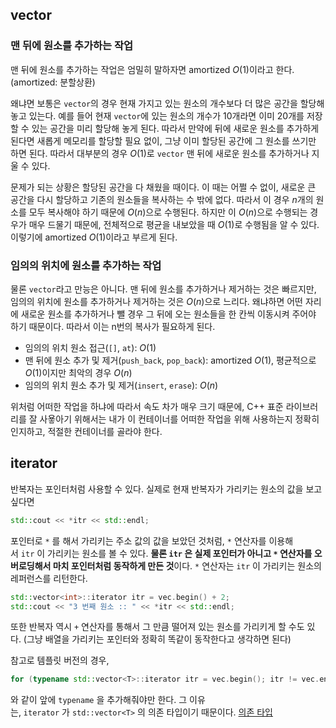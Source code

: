 
## vector

### 맨 뒤에 원소를 추가하는 작업
맨 뒤에 원소를 추가하는 작업은 엄밀히 말하자면 amortized $O(1)$이라고 한다. (amortized: 분할상환)

왜냐면 보통은 `vector`의 경우 현재 가지고 있는 원소의 개수보다 더 많은 공간을 할당해 놓고 있는다. 예를 들어 현재 `vector`에 있는 원소의 개수가 10개라면 이미 20개를 저장할 수 있는 공간을 미리 할당해 놓게 된다. 따라서 만약에 뒤에 새로운 원소를 추가하게 된다면 새롭게 메모리를 할당할 필요 없이, 그냥 이미 할당된 공간에 그 원소를 쓰기만 하면 된다. 따라서 대부분의 경우 $O(1)$로 `vector` 맨 뒤에 새로운 원소를 추가하거나 지울 수 있다.

문제가 되는 상황은 할당된 공간을 다 채웠을 때이다. 이 때는 어쩔 수 없이, 새로운 큰 공간을 다시 할당하고 기존의 원소들을 복사하는 수 밖에 없다. 따라서 이 경우 $n$개의 원소를 모두 복사해야 하기 때문에 $O(n)$으로 수행된다. 하지만 이 $O(n)$으로 수행되는 경우가 매우 드물기 때문에, 전체적으로 평균을 내보았을 때 $O(1)$로 수행됨을 알 수 있다. 이렇기에 amortized $O(1)$이라고 부르게 된다.

### 임의의 위치에 원소를 추가하는 작업
물론 `vector`라고 만능은 아니다. 맨 뒤에 원소를 추가하거나 제거하는 것은 빠르지만, 임의의 위치에 원소를 추가하거나 제거하는 것은 $O(n)$으로 느리다. 왜냐하면 어떤 자리에 새로운 원소를 추가하거나 뺄 경우 그 뒤에 오는 원소들을 한 칸씩 이동시켜 주어야 하기 때문이다. 따라서 이는 n번의 복사가 필요하게 된다.

- 임의의 위치 원소 접근(`[]`, `at`): $O(1)$
- 맨 뒤에 원소 추가 및 제거(`push_back`, `pop_back`): amortized $O(1)$, 평균적으로 $O(1)$이지만 최악의 경우 $O(n)$
- 임의의 위치 원소 추가 및 제거(`insert`, `erase`): $O(n)$

위처럼 어떠한 작업을 하냐에 따라서 속도 차가 매우 크기 때문에, C++ 표준 라이브러리를 잘 사욯아기 위해서는 내가 이 컨테이너를 어떠한 작업을 위해 사용하는지 정확히 인지하고, 적절한 컨테이너를 골라야 한다.

## iterator

반복자는 포인터처럼 사용할 수 있다. 실제로 현재 반복자가 가리키는 원소의 값을 보고 싶다면
```cpp
std::cout << *itr << std::endl;
```
포인터로 `*` 를 해서 가리키는 주소 값의 값을 보았던 것처럼, `*` 연산자를 이용해서 `itr` 이 가리키는 원소를 볼 수 있다. **물론 `itr` 은 실제 포인터가 아니고 `*` 연산자를 오버로딩해서 마치 포인터처럼 동작하게 만든 것**이다. `*` 연산자는 `itr` 이 가리키는 원소의 레퍼런스를 리턴한다.

```cpp
std::vector<int>::iterator itr = vec.begin() + 2;
std::cout << "3 번째 원소 :: " << *itr << std::endl;
```
또한 반복자 역시 `+` 연산자를 통해서 그 만큼 떨어져 있는 원소를 가리키게 할 수도 있다. (그냥 배열을 가리키는 포인터와 정확히 똑같이 동작한다고 생각하면 된다)

참고로 템플릿 버전의 경우,
```cpp
for (typename std::vector<T>::iterator itr = vec.begin(); itr != vec.end(); ++itr) {
```
와 같이 앞에 `typename` 을 추가해줘야만 한다. 그 이유는, `iterator` 가 `std::vector<T>` 의 의존 타입이기 때문이다. [의존 타입](https://modoocode.com/222?category=361027)